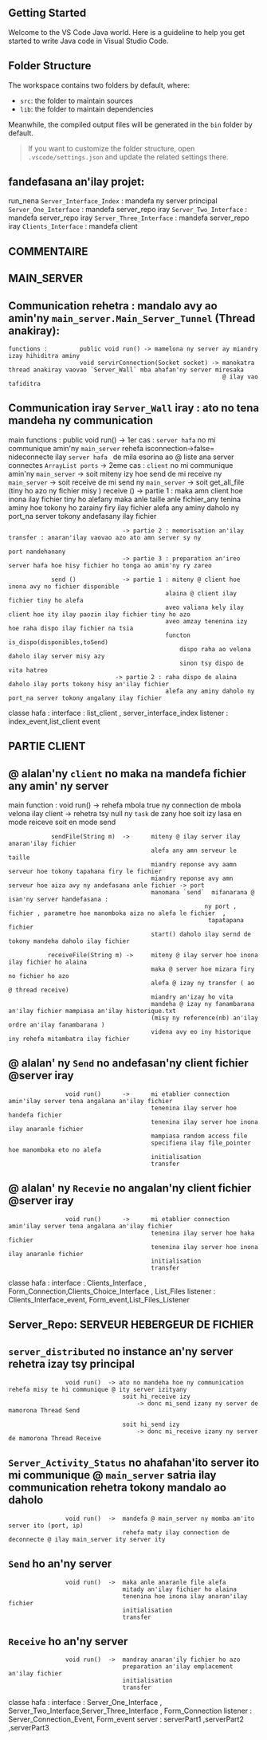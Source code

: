 ## Getting Started

Welcome to the VS Code Java world. Here is a guideline to help you get started to write Java code in Visual Studio Code.

## Folder Structure

The workspace contains two folders by default, where:

- `src`: the folder to maintain sources
- `lib`: the folder to maintain dependencies

Meanwhile, the compiled output files will be generated in the `bin` folder by default.

> If you want to customize the folder structure, open `.vscode/settings.json` and update the related settings there.
## fandefasana an'ilay projet:
run_nena
`Server_Interface_Index` : mandefa ny server principal
`Server_One_Interface`   : mandefa server_repo iray
`Server_Two_Interface`   : mandefa server_repo iray
`Server_Three_Interface` : mandefa server_repo iray
`Clients_Interface`      : mandefa client


## COMMENTAIRE

##                                                                MAIN_SERVER


## Communication rehetra : mandalo avy ao amin'ny `main_server.Main_Server_Tunnel` (Thread anakiray):
    functions :         public void run() -> mamelona ny server ay miandry izay hihiditra aminy
                        void servirConnection(Socket socket) -> manokatra thread anakiray vaovao `Server_Wall` mba ahafan'ny server miresaka 
                                                                @ ilay vao tafiditra

## Communication iray `Server_Wall` iray : ato no tena mandeha ny communication 
 main functions : public void run() -> 1er cas : `server hafa` no mi communique amin'ny ` main_server ` 
                                                rehefa isconnection->false= nideconnecte ilay `server hafa `
                                                de mila esorina ao @ liste ana server connectes `ArrayList ports`
                                    -> 2eme cas : `client` no mi communique  amin'ny ` main_server `
                                                -> soit miteny izy hoe send de mi receive ny ` main_server `
                                                -> soit receive de mi send ny ` main_server `
                                                -> soit get_all_file (tiny ho azo ny fichier misy )
                receive ()          -> partie 1 : maka amn client hoe inona ilay fichier tiny ho alefany
                                                maka anle taille anle fichier_any
                                                tenina aminy hoe tokony ho zarainy firy ilay fichier
                                                alefa any aminy daholo ny port_na server tokony andefasany ilay fichier

                                    -> partie 2 : memorisation an'ilay transfer : anaran'ilay vaovao azo ato amn server sy ny
                                                                                port nandehanany
                                    -> partie 3 : preparation an'ireo server hafa hoe hisy fichier ho tonga ao amin'ny ry zareo

                send ()             -> partie 1 : miteny @ client hoe inona avy no fichier disponible
                                                alaina @ client ilay fichier tiny ho alefa
                                                aveo valiana kely ilay client hoe ity ilay paozin ilay fichier tiny ho azo
                                                aveo amzay tenenina izy hoe raha dispo ilay fichier na tsia
                                                functon is_dispo(disponibles,toSend)        
                                                    dispo raha ao velona daholo ilay server misy azy
                                                    sinon tsy dispo de vita hatreo
                                  -> partie 2 : raha dispo de alaina daholo ilay ports tokony hisy an'ilay fichier
                                                alefa any aminy daholo ny port_na server tokony angalany ilay fichier        
classe hafa : interface : list_client , server_interface_index
              listener  : index_event,list_client event


##                                                        PARTIE CLIENT

## @ alalan'ny `client` no maka na mandefa fichier any amin' ny server 

main function :     void run()      -> rehefa mbola true ny connection de mbola velona ilay client
                                    -> rehetra tsy null ny `task` de zany hoe soit izy lasa en mode reiceve soit en mode send
                                
                sendFile(String m)  ->      miteny @ ilay server ilay anaran'ilay fichier
                                            alefa any amn serveur le taille 
                                            miandry reponse avy aamn serveur hoe tokony tapahana firy le fichier
                                            miandry reponse avy amn serveur hoe aiza avy ny andefasana anle fichier -> port 
                                            manomana `send`  mifanarana @ isan'ny server handefasana :
                                                           ny port ,  fichier , parametre hoe manomboka aiza no alefa le fichier  , 
                                                            tapatapana fichier
                                            start() daholo ilay sernd de tokony mandeha daholo ilay fichier

               receiveFile(String m) ->     miteny @ ilay server hoe inona ilay fichier ho alaina
                                            maka @ server hoe mizara firy no fichier ho azo 
                                            alefa @ izay ny transfer ( ao @ thread receive)
                                            miandry an'izay ho vita
                                            mandeha @ izay ny fanambarana an'ilay fichier mampiasa an'ilay historique.txt 
                                            (misy ny reference(nb) an'ilay  ordre an'ilay fanambarana )
                                            videna avy eo iny historique iny rehefa mitambatra ilay fichier

## @ alalan' ny `Send` no andefasan'ny client fichier @server iray

                    void run()      ->      mi etablier connection amin'ilay server tena angalana an'ilay fichier
                                            tenenina ilay server hoe handefa fichier
                                            tenenina ilay server hoe inona ilay anaranle fichier
                                            mampiasa random access file
                                            specifiena ilay file_pointer hoe manomboka eto no alefa 
                                            initialisation 
                                            transfer
## @ alalan' ny `Recevie` no angalan'ny client fichier @server iray

                    void run()      ->      mi etablier connection amin'ilay server tena angalana an'ilay fichier
                                            tenenina ilay server hoe haka fichier
                                            tenenina ilay server hoe inona ilay anaranle fichier
                                            initialisation 
                                            transfer
classe hafa : interface : Clients_Interface , Form_Connection,Clients_Choice_Interface , List_Files
              listener  : Clients_Interface_event, Form_event,List_Files_Listener



##                              Server_Repo:    SERVEUR HEBERGEUR DE FICHIER

## `server_distributed` no instance an'ny server rehetra izay tsy principal
                    void run()  -> ato no mandeha hoe ny communication rehefa misy te hi communique @ ity server izityany
                                    soit hi_receive izy
                                        -> donc mi_send izany ny server de mamorona Thread Send

                                    soit hi_send izy
                                        -> donc mi_receive izany ny server de mamorona Thread Receive

## `Server_Activity_Status` no ahafahan'ito server ito mi communique @ `main_server` satria ilay communication rehetra tokony mandalo ao daholo
                    void run()  ->  mandefa @ main_server ny momba am'ito server ito (port, ip)
                                    rehefa maty ilay connection de deconnecte @ ilay main_server ity server ity

## `Send` ho an'ny server
                    void run()  ->  maka anle anaranle file alefa
                                    mitady an'ilay fichier ho alaina
                                    tenenina hoe inona ilay anaran'ilay fichier
                                    initialisation
                                    transfer
## `Receive` ho an'ny server
                    void run()  ->  mandray anaran'ily fichier ho azo
                                    preparation an'ilay emplacement an'ilay fichier
                                    initialisation
                                    transfer
classe hafa : interface : Server_One_Interface , Server_Two_Interface,Server_Three_Interface , Form_Connection
              listener  : Server_Connection_Event, Form_event
              server : serverPart1 ,serverPart2 ,serverPart3
